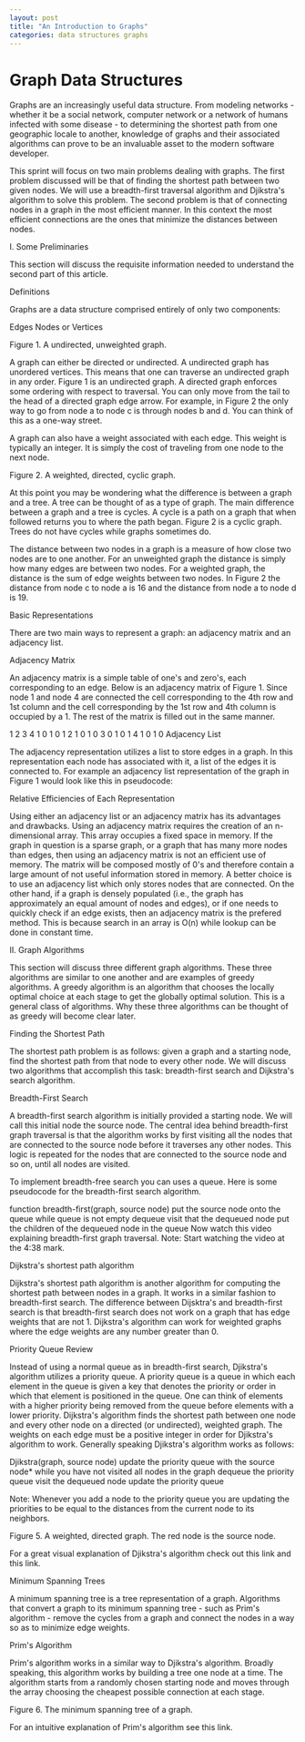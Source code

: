 ```yaml
---
layout: post
title: "An Introduction to Graphs"
categories: data structures graphs
---
```


# Graph Data Structures

Graphs are an increasingly useful data structure. From modeling networks - whether it be a social network, computer network or a network of humans infected with some disease - to determining the shortest path from one geographic locale to another, knowledge of graphs and their associated algorithms can prove to be an invaluable asset to the modern software developer.

This sprint will focus on two main problems dealing with graphs. The first problem discussed will be that of finding the shortest path between two given nodes. We will use a breadth-first traversal algorithm and Djikstra's algorithm to solve this problem. The second problem is that of connecting nodes in a graph in the most efficient manner. In this context the most efficient connections are the ones that minimize the distances between nodes.



I. Some Preliminaries

This section will discuss the requisite information needed to understand the second part of this article.

Definitions

Graphs are a data structure comprised entirely of only two components:

Edges
Nodes or Vertices


Figure 1. A undirected, unweighted graph.

A graph can either be directed or undirected. A undirected graph has unordered vertices. This means that one can traverse an undirected graph in any order. Figure 1 is an undirected graph. A directed graph enforces some ordering with respect to traversal. You can only move from the tail to the head of a directed graph edge arrow. For example, in Figure 2 the only way to go from node a to node c is through nodes b and d. You can think of this as a one-way street.

A graph can also have a weight associated with each edge. This weight is typically an integer. It is simply the cost of traveling from one node to the next node.



Figure 2. A weighted, directed, cyclic graph.

At this point you may be wondering what the difference is between a graph and a tree. A tree can be thought of as a type of graph. The main difference between a graph and a tree is cycles. A cycle is a path on a graph that when followed returns you to where the path began. Figure 2 is a cyclic graph. Trees do not have cycles while graphs sometimes do.

The distance between two nodes in a graph is a measure of how close two nodes are to one another. For an unweighted graph the distance is simply how many edges are between two nodes. For a weighted graph, the distance is the sum of edge weights between two nodes. In Figure 2 the distance from node c to node a is 16 and the distance from node a to node d is 19.

Basic Representations

There are two main ways to represent a graph: an adjacency matrix and an adjacency list.

Adjacency Matrix

An adjacency matrix is a simple table of one's and zero's, each corresponding to an edge. Below is an adjacency matrix of Figure 1. Since node 1 and node 4 are connected the cell corresponding to the 4th row and 1st column and the cell corresponding by the 1st row and 4th column is occupied by a 1. The rest of the matrix is filled out in the same manner.

1	2	3	4
1	0	1	0	1
2	1	0	1	0
3	0	1	0	1
4	1	0	1	0
Adjacency List

The adjacency representation utilizes a list to store edges in a graph. In this representation each node has associated with it, a list of the edges it is connected to. For example an adjacency list representation of the graph in Figure 1 would look like this in pseudocode:




Relative Efficiencies of Each Representation

Using either an adjacency list or an adjacency matrix has its advantages and drawbacks. Using an adjacency matrix requires the creation of an n-dimensional array. This array occupies a fixed space in memory. If the graph in question is a sparse graph, or a graph that has many more nodes than edges, then using an adjacency matrix is not an efficient use of memory. The matrix will be composed mostly of 0's and therefore contain a large amount of not useful information stored in memory. A better choice is to use an adjacency list which only stores nodes that are connected. On the other hand, if a graph is densely populated (i.e., the graph has approximately an equal amount of nodes and edges), or if one needs to quickly check if an edge exists, then an adjacency matrix is the prefered method. This is because search in an array is O(n) while lookup can be done in constant time.



II. Graph Algorithms

This section will discuss three different graph algorithms. These three algorithms are similar to one another and are examples of greedy algorithms. A greedy algorithm is an algorithm that chooses the locally optimal choice at each stage to get the globally optimal solution. This is a general class of algorithms. Why these three algorithms can be thought of as greedy will become clear later.

Finding the Shortest Path

The shortest path problem is as follows: given a graph and a starting node, find the shortest path from that node to every other node. We will discuss two algorithms that accomplish this task: breadth-first search and Dijkstra's search algorithm.

Breadth-First Search

A breadth-first search algorithm is initially provided a starting node. We will call this initial node the source node. The central idea behind breadth-first graph traversal is that the algorithm works by first visiting all the nodes that are connected to the source node before it traverses any other nodes. This logic is repeated for the nodes that are connected to the source node and so on, until all nodes are visited.




To implement breadth-free search you can uses a queue. Here is some pseudocode for the breadth-first search algorithm.

function breadth-first(graph, source node)
    put the source node onto the queue
    while queue is not empty
        dequeue
        visit that the dequeued node
        put the children of the dequeued node in the queue
Now watch this video explaining breadth-first graph traversal. Note: Start watching the video at the 4:38 mark.

Dijkstra's shortest path algorithm

Dijkstra's shortest path algorithm is another algorithm for computing the shortest path between nodes in a graph. It works in a similar fashion to breadth-first search. The difference between Dijsktra's and breadth-first search is that breadth-first search does not work on a graph that has edge weights that are not 1. Dijkstra's algorithm can work for weighted graphs where the edge weights are any number greater than 0.

Priority Queue Review

Instead of using a normal queue as in breadth-first search, Djikstra's algorithm utilizes a priority queue. A priority queue is a queue in which each element in the queue is given a key that denotes the priority or order in which that element is positioned in the queue. One can think of elements with a higher priority being removed from the queue before elements with a lower priority.
Dijkstra's algorithm finds the shortest path between one node and every other node on a directed (or undirected), weighted graph. The weights on each edge must be a positive integer in order for Djikstra's algorithm to work. Generally speaking Djikstra's algorithm works as follows:

Djikstra(graph, source node)
    update the priority queue with the source node*
    while you have not visited all nodes in the graph
        dequeue the priority queue
        visit the dequeued node
        update the priority queue


Note: Whenever you add a node to the priority queue you are updating the priorities to be equal to the distances from the current node to its neighbors.



Figure 5. A weighted, directed graph. The red node is the source node.

For a great visual explanation of Djikstra's algorithm check out this link and this link.

Minimum Spanning Trees

A minimum spanning tree is a tree representation of a graph. Algorithms that convert a graph to its minimum spanning tree - such as Prim's algorithm - remove the cycles from a graph and connect the nodes in a way so as to minimize edge weights.

Prim's Algorithm

Prim's algorithm works in a similar way to Djikstra's algorithm. Broadly speaking, this algorithm works by building a tree one node at a time. The algorithm starts from a randomly chosen starting node and moves through the array choosing the cheapest possible connection at each stage.


Figure 6. The minimum spanning tree of a graph.

For an intuitive explanation of Prim's algorithm see this link.
